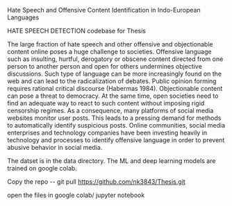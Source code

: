 Hate Speech and Offensive Content Identification in Indo-European Languages

HATE SPEECH DETECTION codebase for Thesis

The large fraction of hate speech and other offensive and objectionable content online poses a huge challenge to societies.
Offensive language such as insulting, hurtful, derogatory or obscene content directed from one person to another person and
open for others undermines objective discussions. Such type of language can be more increasingly found on the web and can lead
to the radicalization of debates. Public opinion forming requires rational critical discourse (Habermas 1984). Objectionable 
content can pose a threat to democracy. At the same time, open societies need to find an adequate way to react to such content 
without imposing rigid censorship regimes. 
As a consequence, many platforms of social media websites monitor user posts. This leads to a pressing demand for methods to 
automatically identify suspicious posts. Online communities, social media enterprises and technology companies have been investing
heavily in technology and processes to identify offensive language in order to prevent abusive behavior in social media.

The datset is in the data directory.
The ML and deep learning models are trained on google colab.

Copy the repo
-- git pull https://github.com/nk3843/Thesis.git

open the files in google colab/ jupyter notebook


